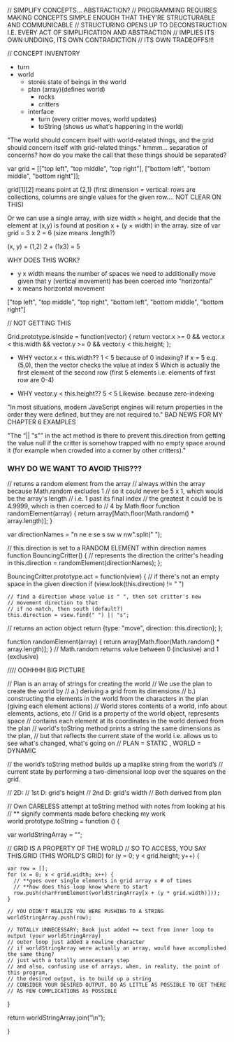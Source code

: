 // SIMPLIFY CONCEPTS... ABSTRACTION?
// PROGRAMMING REQUIRES MAKING CONCEPTS SIMPLE ENOUGH THAT THEY'RE STRUCTURABLE AND COMMUNICABLE
// STRUCTURING OPENS UP TO DECONSTRUCTION I.E. EVERY ACT OF SIMPLIFICATION AND ABSTRACTION
// IMPLIES ITS OWN UNDOING, ITS OWN CONTRADICTION
// ITS OWN TRADEOFFS!!!


// CONCEPT INVENTORY

- turn
- world
  - stores state of beings in the world
  - plan (array)(defines world)
    - rocks
    - critters
  - interface
      - turn (every critter moves, world updates)
      - toString (shows us what's happening in the world)


"The world should concern itself with world-related things, and the grid should concern itself with grid-related things."
hmmm... separation of concerns?
how do you make the call that these things should be separated?

var grid = [["top left",    "top middle",    "top right"],
            ["bottom left", "bottom middle", "bottom right"]];

grid[1][2] means point at (2,1) (first dimension = vertical: rows are collections, columns are single values for the given row.... NOT CLEAR ON THIS)

Or we can use a single array, with size width × height, and decide that the element at (x,y) is found at position x + (y × width) in the array.
size of var grid = 3 x 2 = 6 (size means .length?)

(x, y) = (1,2)
2 + (1x3) = 5

WHY DOES THIS WORK?
- y x width means the number of spaces we need to additionally move given that y (vertical movement) has been coerced into "horizontal"
- x means horizontal movement

["top left", "top middle", "top right", "bottom left", "bottom middle", "bottom right"]


// NOT GETTING THIS

Grid.prototype.isInside = function(vector) {
  return vector.x >= 0 && vector.x < this.width &&
         vector.y >= 0 && vector.y < this.height;
};

- WHY vector.x < this.width??
    1 < 5
    because of 0 indexing?
    if x = 5 e.g. (5,0), then the vector checks the value at index 5
    Which is actually the first element of the second row (first 5 elements
      i.e. elements of first row are 0-4)

- WHY vector.y < this.height??
    5 < 5
    Likewise. because zero-indexing


"In most situations, modern JavaScript engines will return properties in the order they were defined, but they are not required to." BAD NEWS FOR MY CHAPTER 6 EXAMPLES

"The “|| "s"” in the act method is there to prevent this.direction from getting the value null if the critter is somehow trapped with no empty space around it (for example when crowded into a corner by other critters)."
### WHY DO WE WANT TO AVOID THIS???

// returns a random element from the array
// always within the array because Math.random excludes 1
// so it could never be 5 x 1, which would be the array's length
// i.e. 1 past its final index
// the greatest it could be is 4.9999, which is then coerced to
// 4 by Math.floor
function randomElement(array) {
  return array[Math.floor(Math.random() * array.length)];
}


var directionNames = "n ne e se s sw w nw".split(" ");

// this.direction is set to a RANDOM ELEMENT within direction names
function BouncingCritter() {
  // represents the direction the critter's heading in
  this.direction = randomElement(directionNames);
};


BouncingCritter.prototype.act = function(view) {
  // if there's not an empty space in the given direction
  if (view.look(this.direction) != " ")

    // find a direction whose value is " ", then set critter's new
    // movement direction to that
    // if no match, then south (default?)
    this.direction = view.find(" ") || "s";

  // returns an action object
  return {type: "move", direction: this.direction};
};

function randomElement(array) {
  return array[Math.floor(Math.random() * array.length)];
}
// Math.random returns value between 0 (inclusive) and 1 (exclusive)




//// OOHHHH BIG PICTURE

// Plan is an array of strings for creating the world
      // We use the plan to create the world by
      // a.) deriving a grid from its dimensions
      // b.) constructing the elements in the world from the characters in the plan (giving each
        element actions)
// World stores contents of a world, info about elements, actions, etc
// Grid is a property of the world object, represents space
//    contains each element at its coordinates in the world derived from the plan
// world's toString method prints a string the same dimensions as the plan,
// but that reflects the current state of the world i.e. allows us to see what's changed, what's going on
// PLAN = STATIC , WORLD = DYNAMIC



// the world’s toString method builds up a maplike string from the world’s
// current state by performing a two-dimensional loop over the squares on the grid.

// 2D:
//    1st D: grid's height
//    2nd D: grid's width
//    Both derived from plan


// Own CARELESS attempt at toString method with notes from looking at his
// ** signify comments made before checking my work
world.prototype.toString = function () {

  var worldStringArray = "";

  // GRID IS A PROPERTY OF THE WORLD
  // SO TO ACCESS, YOU SAY THIS.GRID (THIS WORLD'S GRID)
  for (y = 0; y < grid.height; y++) {

    var row = [];
    for (x = 0; x < grid.width; x++) {
      // **goes over single elements in grid array x # of times
      // **how does this loop know where to start
      row.push(charFromElement(worldStringArray[x + (y * grid.width)]));
    }

    // YOU DIDN'T REALIZE YOU WERE PUSHING TO A STRING
    worldStringArray.push(row);

    // TOTALLY UNNECESSARY; Book just added += text from inner loop to output (your worldStringArray)
    // outer loop just added a newline character
    // if worldStringArray were actually an array, would have accomplished the same thing?
    // just with a totally unnecessary step
    // and also, confusing use of arrays, when, in reality, the point of this program,
    // the desired output, is to build up a string
    // CONSIDER YOUR DESIRED OUTPUT, DO AS LITTLE AS POSSIBLE TO GET THERE
    // AS FEW COMPLICATIONS AS POSSIBLE
  }

  return worldStringArray.join("\n");

}

